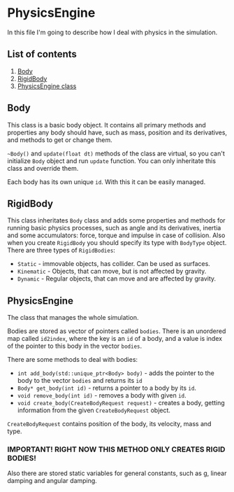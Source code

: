 # PhysicsEngine
In this file I'm going to describe how I deal with physics in the simulation.
## List of contents
1. [Body](#body)
2. [RigidBody](#rigidbody)
3. [PhysicsEngine class](#physicsengine)
## Body
This class is a basic body object. It contains all primary methods and properties any body should have,
such as mass, position and its derivatives, and methods to get or change them.

`~Body()` and `update(float dt)` methods of the class are virtual, so you can't initialize `Body` object and run `update` function.
You can only inheritate this class and override them.

Each body has its own unique `id`. With this it can be easily managed.
## RigidBody
This class inheritates `Body` class and adds some properties and methods for running basic physics processes, such as angle and its derivatives, inertia and some accumulators: force, torque and impulse in case of collision.
Also when you create `RigidBody` you should specify its type with `BodyType` object. There are three types of `RigidBodies`:
- `Static` - immovable objects, has collider. Can be used as surfaces.
- `Kinematic` - Objects, that can move, but is not affected by gravity. 
- `Dynamic` - Regular objects, that can move and are affected by gravity.

## PhysicsEngine
The class that manages the whole simulation.

Bodies are stored as vector of pointers called `bodies`. There is an unordered map called `id2index`, where the key is an `id` of a body, and a value is index of the pointer to this body in the vector `bodies`.

There are some methods to deal with bodies:
- `int add_body(std::unique_ptr<Body> body)` - adds the pointer to the body to the vector `bodies` and returns its `id`
- `Body* get_body(int id)` - returns a pointer to a body by its `id`.
- `void remove_body(int id)` - removes a body with given `id`.
- `void create_body(CreateBodyRequest request)` - creates a body, getting information from the given `CreateBodyRequest` object.

`CreateBodyRequest` contains position of the body, its velocity, mass and type.

### IMPORTANT! RIGHT NOW THIS METHOD ONLY CREATES RIGID BODIES!

Also there are stored static variables for general constants, such as g, linear damping and angular damping.

